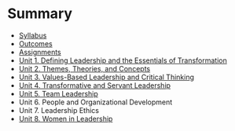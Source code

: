 # Summary

* [Syllabus](README.md)
* [Outcomes](outcomes.md)
* [Assignments](assignments.md)
* [Unit 1. Defining Leadership and the Essentials of Transformation](chapter1.md)
* [Unit 2. Themes, Theories, and Concepts ](unit-2.md)
* [Unit 3. Values-Based Leadership and Critical Thinking](unit-3.-values-based-leadership-and-critical-thinking.md)
* [Unit 4. Transformative and Servant Leadership](unit-4.-transformative-and-servant-leadership.md)
* [Unit 5. Team Leadership](unit-5.-team-leadership.md)
* Unit 6. People and Organizational Development
* Unit 7. Leadership Ethics
* [Unit 8. Women in Leadership](so-what-now-what.md)

